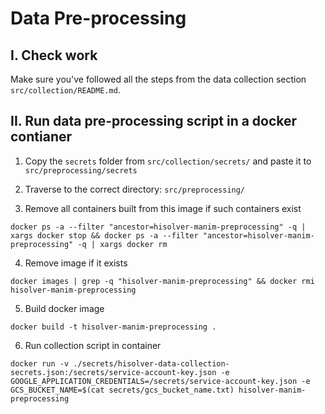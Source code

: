 # Data Pre-processing

## I. Check work

Make sure you've followed all the steps from the data collection section `src/collection/README.md`.

## II. Run data pre-processing script in a docker contianer

1. Copy the `secrets` folder from `src/collection/secrets/` and paste it to `src/preprocessing/secrets`

2. Traverse to the correct directory: `src/preprocessing/`

3. Remove all containers built from this image if such containers exist

```shell
docker ps -a --filter "ancestor=hisolver-manim-preprocessing" -q | xargs docker stop && docker ps -a --filter "ancestor=hisolver-manim-preprocessing" -q | xargs docker rm
```

4. Remove image if it exists

```shell
docker images | grep -q "hisolver-manim-preprocessing" && docker rmi hisolver-manim-preprocessing
```

5. Build docker image

```shell
docker build -t hisolver-manim-preprocessing .
```

6. Run collection script in container

```shell
docker run -v ./secrets/hisolver-data-collection-secrets.json:/secrets/service-account-key.json -e GOOGLE_APPLICATION_CREDENTIALS=/secrets/service-account-key.json -e GCS_BUCKET_NAME=$(cat secrets/gcs_bucket_name.txt) hisolver-manim-preprocessing
```
